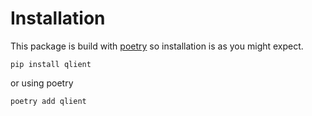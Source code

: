 # Installation

This package is build with [poetry](https://python-poetry.org/) so installation is as you might expect.

```shell
pip install qlient
```

or using poetry

```shell
poetry add qlient
```